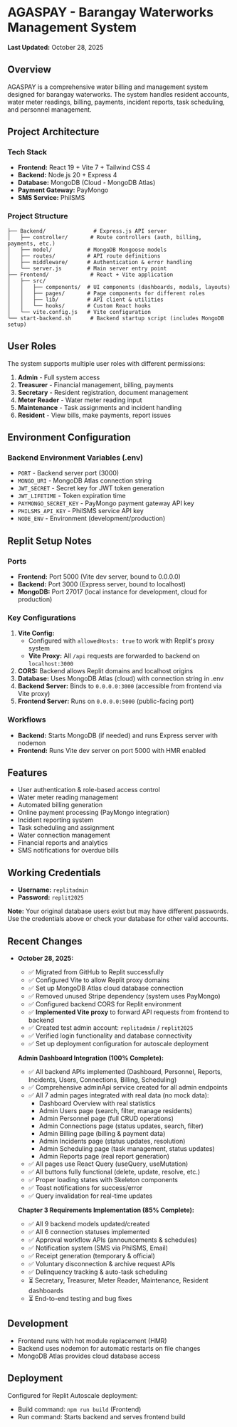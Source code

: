 # AGASPAY - Barangay Waterworks Management System

**Last Updated:** October 28, 2025

## Overview
AGASPAY is a comprehensive water billing and management system designed for barangay waterworks. The system handles resident accounts, water meter readings, billing, payments, incident reports, task scheduling, and personnel management.

## Project Architecture

### Tech Stack
- **Frontend:** React 19 + Vite 7 + Tailwind CSS 4
- **Backend:** Node.js 20 + Express 4
- **Database:** MongoDB (Cloud - MongoDB Atlas)
- **Payment Gateway:** PayMongo
- **SMS Service:** PhilSMS

### Project Structure
```
├── Backend/               # Express.js API server
│   ├── controller/       # Route controllers (auth, billing, payments, etc.)
│   ├── model/           # MongoDB Mongoose models
│   ├── routes/          # API route definitions
│   ├── middleware/      # Authentication & error handling
│   └── server.js        # Main server entry point
├── Frontend/             # React + Vite application
│   ├── src/
│   │   ├── components/  # UI components (dashboards, modals, layouts)
│   │   ├── pages/       # Page components for different roles
│   │   ├── lib/         # API client & utilities
│   │   └── hooks/       # Custom React hooks
│   └── vite.config.js   # Vite configuration
└── start-backend.sh      # Backend startup script (includes MongoDB setup)
```

## User Roles
The system supports multiple user roles with different permissions:
1. **Admin** - Full system access
2. **Treasurer** - Financial management, billing, payments
3. **Secretary** - Resident registration, document management
4. **Meter Reader** - Water meter reading input
5. **Maintenance** - Task assignments and incident handling
6. **Resident** - View bills, make payments, report issues

## Environment Configuration

### Backend Environment Variables (.env)
- `PORT` - Backend server port (3000)
- `MONGO_URI` - MongoDB Atlas connection string
- `JWT_SECRET` - Secret key for JWT token generation
- `JWT_LIFETIME` - Token expiration time
- `PAYMONGO_SECRET_KEY` - PayMongo payment gateway API key
- `PHILSMS_API_KEY` - PhilSMS service API key
- `NODE_ENV` - Environment (development/production)

## Replit Setup Notes

### Ports
- **Frontend:** Port 5000 (Vite dev server, bound to 0.0.0.0)
- **Backend:** Port 3000 (Express server, bound to localhost)
- **MongoDB:** Port 27017 (local instance for development, cloud for production)

### Key Configurations
1. **Vite Config:** 
   - Configured with `allowedHosts: true` to work with Replit's proxy system
   - **Vite Proxy:** All `/api` requests are forwarded to backend on `localhost:3000`
2. **CORS:** Backend allows Replit domains and localhost origins
3. **Database:** Uses MongoDB Atlas (cloud) with connection string in .env
4. **Backend Server:** Binds to `0.0.0.0:3000` (accessible from frontend via Vite proxy)
5. **Frontend Server:** Runs on `0.0.0.0:5000` (public-facing port)

### Workflows
- **Backend:** Starts MongoDB (if needed) and runs Express server with nodemon
- **Frontend:** Runs Vite dev server on port 5000 with HMR enabled

## Features
- User authentication & role-based access control
- Water meter reading management
- Automated billing generation
- Online payment processing (PayMongo integration)
- Incident reporting system
- Task scheduling and assignment
- Water connection management
- Financial reports and analytics
- SMS notifications for overdue bills

## Working Credentials
- **Username:** `replitadmin`
- **Password:** `replit2025`

**Note:** Your original database users exist but may have different passwords. Use the credentials above or check your database for other valid accounts.

## Recent Changes
- **October 28, 2025:**
  - ✅ Migrated from GitHub to Replit successfully
  - ✅ Configured Vite to allow Replit proxy domains
  - ✅ Set up MongoDB Atlas cloud database connection
  - ✅ Removed unused Stripe dependency (system uses PayMongo)
  - ✅ Configured backend CORS for Replit environment
  - ✅ **Implemented Vite proxy** to forward API requests from frontend to backend
  - ✅ Created test admin account: `replitadmin` / `replit2025`
  - ✅ Verified login functionality and database connectivity
  - ✅ Set up deployment configuration for autoscale deployment
  
  **Admin Dashboard Integration (100% Complete):**
  - ✅ All backend APIs implemented (Dashboard, Personnel, Reports, Incidents, Users, Connections, Billing, Scheduling)
  - ✅ Comprehensive adminApi service created for all admin endpoints
  - ✅ All 7 admin pages integrated with real data (no mock data):
    - Dashboard Overview with real statistics
    - Admin Users page (search, filter, manage residents)
    - Admin Personnel page (full CRUD operations)
    - Admin Connections page (status updates, search, filter)
    - Admin Billing page (billing & payment data)
    - Admin Incidents page (status updates, resolution)
    - Admin Scheduling page (task management, status updates)
    - Admin Reports page (real report generation)
  - ✅ All pages use React Query (useQuery, useMutation)
  - ✅ All buttons fully functional (delete, update, resolve, etc.)
  - ✅ Proper loading states with Skeleton components
  - ✅ Toast notifications for success/error
  - ✅ Query invalidation for real-time updates
  
  **Chapter 3 Requirements Implementation (85% Complete):**
  - ✅ All 9 backend models updated/created
  - ✅ All 6 connection statuses implemented
  - ✅ Approval workflow APIs (announcements & schedules)
  - ✅ Notification system (SMS via PhilSMS, Email)
  - ✅ Receipt generation (temporary & official)
  - ✅ Voluntary disconnection & archive request APIs
  - ✅ Delinquency tracking & auto-task scheduling
  - ⏳ Secretary, Treasurer, Meter Reader, Maintenance, Resident dashboards
  - ⏳ End-to-end testing and bug fixes

## Development
- Frontend runs with hot module replacement (HMR)
- Backend uses nodemon for automatic restarts on file changes
- MongoDB Atlas provides cloud database access

## Deployment
Configured for Replit Autoscale deployment:
- Build command: `npm run build` (Frontend)
- Run command: Starts backend and serves frontend build

